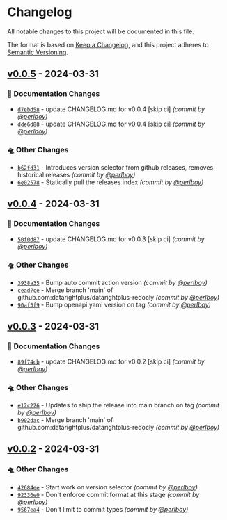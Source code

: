 # Changelog
All notable changes to this project will be documented in this file.

The format is based on [Keep a Changelog](https://keepachangelog.com/en/1.0.0/),
and this project adheres to [Semantic Versioning](https://semver.org/spec/v2.0.0.html).

## [v0.0.5] - 2024-03-31
### :memo: Documentation Changes
- [`d7ebd58`](https://github.com/datarightplus/datarightplus-redocly/commit/d7ebd58119d4d4894c547385c49ef980c967d7ed) - update CHANGELOG.md for v0.0.4 [skip ci] *(commit by [@perlboy](https://github.com/perlboy))*
- [`dde6d88`](https://github.com/datarightplus/datarightplus-redocly/commit/dde6d8843a9b2c56fff32247da0e1b9b3c2ce7f5) - update CHANGELOG.md for v0.0.4 [skip ci] *(commit by [@perlboy](https://github.com/perlboy))*

### :flying_saucer: Other Changes
- [`b62fd31`](https://github.com/datarightplus/datarightplus-redocly/commit/b62fd313dd293dd4d5ffd9b9640bdba1affe082a) - Introduces version selector from github releases, removes historical releases *(commit by [@perlboy](https://github.com/perlboy))*
- [`6e02578`](https://github.com/datarightplus/datarightplus-redocly/commit/6e02578d06895cab0a3c8a5793301913166f9b7f) - Statically pull the releases index *(commit by [@perlboy](https://github.com/perlboy))*


## [v0.0.4] - 2024-03-31
### :memo: Documentation Changes
- [`50f0d87`](https://github.com/datarightplus/datarightplus-redocly/commit/50f0d8721f513d1f761428ef88f36be2f4351125) - update CHANGELOG.md for v0.0.3 [skip ci] *(commit by [@perlboy](https://github.com/perlboy))*

### :flying_saucer: Other Changes
- [`3938a35`](https://github.com/datarightplus/datarightplus-redocly/commit/3938a35340d1145294e01d4acd1bdfeee3c7abbe) - Bump auto commit action version *(commit by [@perlboy](https://github.com/perlboy))*
- [`cead7ce`](https://github.com/datarightplus/datarightplus-redocly/commit/cead7cee02935cdf63e935c411a0e03eef4423f3) - Merge branch 'main' of github.com:datarightplus/datarightplus-redocly *(commit by [@perlboy](https://github.com/perlboy))*
- [`90af5f9`](https://github.com/datarightplus/datarightplus-redocly/commit/90af5f9f1aea83c1783dc2fcfe18d9295a3bbb4c) - Bump openapi.yaml version on tag *(commit by [@perlboy](https://github.com/perlboy))*


## [v0.0.3] - 2024-03-31
### :memo: Documentation Changes
- [`89f74cb`](https://github.com/datarightplus/datarightplus-redocly/commit/89f74cb4309b5832c9bedeac678d4c3d0e23fd02) - update CHANGELOG.md for v0.0.2 [skip ci] *(commit by [@perlboy](https://github.com/perlboy))*

### :flying_saucer: Other Changes
- [`e12c226`](https://github.com/datarightplus/datarightplus-redocly/commit/e12c226b948bcf06ed2d603ee95132c796f84888) - Updates to ship the release into main branch on tag *(commit by [@perlboy](https://github.com/perlboy))*
- [`b902dac`](https://github.com/datarightplus/datarightplus-redocly/commit/b902dacfab5a1a700c0b091659be09d93437b1e1) - Merge branch 'main' of github.com:datarightplus/datarightplus-redocly *(commit by [@perlboy](https://github.com/perlboy))*


## [v0.0.2] - 2024-03-31
### :flying_saucer: Other Changes
- [`42684ee`](https://github.com/datarightplus/datarightplus-redocly/commit/42684eebbd69661dc8b1e4466250cc530ccc95df) - Start work on version selector *(commit by [@perlboy](https://github.com/perlboy))*
- [`92336e0`](https://github.com/datarightplus/datarightplus-redocly/commit/92336e091423cc357d6a7474b2ffbf0fbe73be2e) - Don't enforce commit format at this stage *(commit by [@perlboy](https://github.com/perlboy))*
- [`9567ea4`](https://github.com/datarightplus/datarightplus-redocly/commit/9567ea4366ffbcedcac4b2308c172346ba533624) - Don't limit to commit types *(commit by [@perlboy](https://github.com/perlboy))*


[v0.0.2]: https://github.com/datarightplus/datarightplus-redocly/compare/v0.0.1...v0.0.2
[v0.0.3]: https://github.com/datarightplus/datarightplus-redocly/compare/v0.0.2...v0.0.3
[v0.0.4]: https://github.com/datarightplus/datarightplus-redocly/compare/v0.0.3...v0.0.4
[v0.0.5]: https://github.com/datarightplus/datarightplus-redocly/compare/v0.0.4...v0.0.5